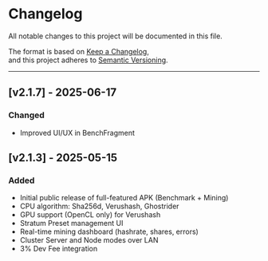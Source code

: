# Changelog

All notable changes to this project will be documented in this file.

The format is based on [Keep a Changelog](https://keepachangelog.com/en/1.0.0/),  
and this project adheres to [Semantic Versioning](https://semver.org/spec/v2.0.0.html).

---

## [v2.1.7] - 2025-06-17
### Changed
- Improved UI/UX in BenchFragment

## [v2.1.3] - 2025-05-15
### Added
- Initial public release of full-featured APK (Benchmark + Mining)
- CPU algorithm: Sha256d, Verushash, Ghostrider
- GPU support (OpenCL only) for Verushash
- Stratum Preset management UI
- Real-time mining dashboard (hashrate, shares, errors)
- Cluster Server and Node modes over LAN
- 3% Dev Fee integration
